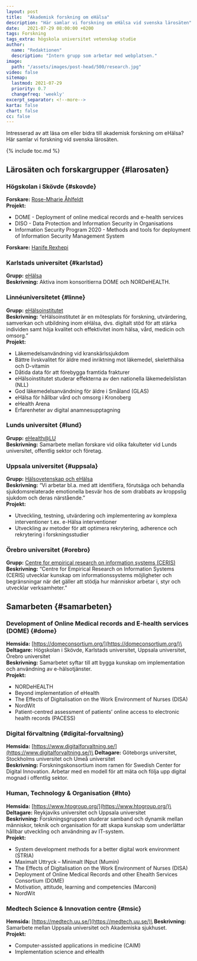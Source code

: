 ```yaml
---
layout: post
title:  "Akademisk forskning om eHälsa"
description: "Här samlar vi forskning om eHälsa vid svenska lärosäten"
date:   2021-07-29 08:00:00 +0200
tags: Forskning
tags_extra: högskola universitet vetenskap studie
author:
  name: "Redaktionen"
  description: "Intern grupp som arbetar med webplatsen."
image:
  path: "/assets/images/post-head/500/research.jpg"
video: false
sitemap:
  lastmod: 2021-07-29
  priority: 0.7
  changefreq: 'weekly'
excerpt_separator: <!--more-->
karta: false
chart: false
cc: false
---
```


Intresserad av att läsa om eller bidra till akademisk forskning om eHälsa? Här samlar vi forskning vid svenska lärosäten.
<!--more-->
{% include toc.md %}

## Lärosäten och forskargrupper {#larosaten}
### Högskolan i Skövde {#skovde}
**Forskare:** [Rose-Mharie Åhlfeldt](https://www.his.se/mot-hogskolan/medarbetare/rose-mharie.ahlfeldt/)\
**Projekt:**
* DOME - Deployment of online medical records and e-health services
* DISO - Data Protection and Information Security in Organisations
* Information Security Program 2020 - Methods and tools for deployment of Information Security Management System

**Forskare:** [Hanife Rexhepi](https://www.his.se/mot-hogskolan/medarbetare/hanife.rexhepi/)
### Karlstads universitet {#karlstad}
**Grupp:** [eHälsa](https://www.kau.se/informatik/forskning-och-samverkan/forskning/forskning-inom-informatik/ehalsa)\
**Beskrivning:** Aktiva inom konsoritierna DOME och NORDeHEALTH.
### Linnéuniversitetet {#linne}
**Grupp:** [eHälsoinstitutet](https://lnu.se/forskning/sok-forskning/ehalsoinstitutet/)\
**Beskrivning:** “eHälsoinstitutet är en mötesplats för forskning, utvärdering, samverkan och utbildning inom eHälsa, dvs. digitalt stöd för att stärka individen samt höja kvalitet och effektivitet inom hälsa, vård, medicin och omsorg.”\
**Projekt:**
* Läkemedelsanvändning vid kranskärlssjukdom
* Bättre livskvalitet för äldre med inriktning mot läkemedel, skeletthälsa och D-vitamin
* Dåtida data för att förebygga framtida frakturer
* eHälsoinstitutet studerar effekterna av den nationella läkemedelslistan (NLL)
* God läkemedelsanvändning för äldre i Småland (GLAS)
* eHälsa för hållbar vård och omsorg i Kronoberg
* eHealth Arena
* Erfarenheter av digital anamnesupptagning

### Lunds universitet {#lund}
**Grupp:** [eHealth@LU](https://www.ehealth.lth.se/)\
**Beskrivning:** Samarbete mellan forskare vid olika fakulteter vid Lunds universitet, offentlig sektor och företag.
### Uppsala universitet {#uppsala}
**Grupp:** [Hälsovetenskap och eHälsa](https://www.kbh.uu.se/forskning/halsovetenskap-och-e-halsa/)\
**Beskrivning:** “Vi arbetar bl.a. med att identifiera, förutsäga och behandla sjukdomsrelaterade emotionella besvär hos de som drabbats av kroppslig sjukdom och deras närstående.”\
**Projekt:**
* Utveckling, testning, utvärdering och implementering av komplexa interventioner t.ex. e-Hälsa interventioner
* Utveckling av metoder för att optimera rekrytering, adherence och rekrytering i forskningsstudier

### Örebro universitet {#orebro}
**Grupp:** [Centre for empirical research on information systems (CERIS)](https://www.oru.se/forskning/forskningsmiljoer/ent/ceris/)\
**Beskrivning:** “Centre for Empirical Research on Information Systems (CERIS) utvecklar kunskap om informationssystems möjligheter och begränsningar när det gäller att stödja hur människor arbetar i, styr och utvecklar verksamheter.”
## Samarbeten {#samarbeten}
### Development of Online Medical records and E-health services (DOME) {#dome}
**Hemsida:** [https://domeconsortium.org/](https://domeconsortium.org/)\
**Deltagare:** Högskolan i Skövde, Karlstads universitet, Uppsala universitet, Örebro universitet\
**Beskrivning:** Samarbetet syftar till att bygga kunskap om implementation och användning av e-hälsotjänster.\
**Projekt:**
* NORDeHEALTH
* Beyond implementation of eHealth
* The Effects of Digitalisation on the Work Environment of Nurses (DISA)
* NordWit
* Patient-centred assessment of patients’ online access to electronic health records (PACESS)

### Digital förvaltning {#digital-forvaltning}
**Hemsida:** [https://www.digitalforvaltning.se/](https://www.digitalforvaltning.se/)\
**Deltagare:** Göteborgs universitet, Stockholms universitet och Umeå universitet\
**Beskrivning:** Forskningskonsortium inom ramen för Swedish Center for Digital Innovation. Arbetar med en modell för att mäta och följa upp digital mognad i offentlig sektor.

### Human, Technology & Organisation {#hto}
**Hemsida:** [https://www.htogroup.org/](https://www.htogroup.org/)\
**Deltagare:** Reykjaviks universitet och Uppsala universitet\
**Beskrivning:** Forskningsgruppen studerar samband och dynamik mellan människor, teknik och organisation för att skapa kunskap som underlättar hållbar utveckling och användning av IT-system.\
**Projekt:**
* System development methods for a better digital work environment (STRIA)
* Maximalt Uttryck – Minimalt INput (Mumin)
* The Effects of Digitalisation on the Work Environment of Nurses (DISA)
* Deployment of Online Medical Records and other Ehealth Services Consortium (DOME)
* Motivation, attitude, learning and competencies (Marconi)
* NordWit

### Medtech Science & Innovation centre {#msic}
**Hemsida:** [https://medtech.uu.se/](https://medtech.uu.se/)\
**Beskrivning:** Samarbete mellan Uppsala universitet och Akademiska sjukhuset.\
**Projekt:**
* Computer-assisted applications in medicine (CAIM)
* Implementation science and eHealth
